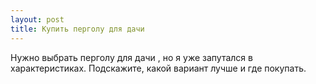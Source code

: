 ```yaml
---
layout: post 
title: Купить перголу для дачи 
--- 
```

Нужно выбрать перголу для дачи , но я уже запутался в характеристиках. Подскажите, какой вариант лучше и где покупать.